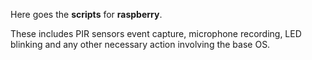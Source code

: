 Here goes the **scripts** for **raspberry**.

These includes PIR sensors event capture, microphone recording, LED blinking and any other necessary action involving the base OS.